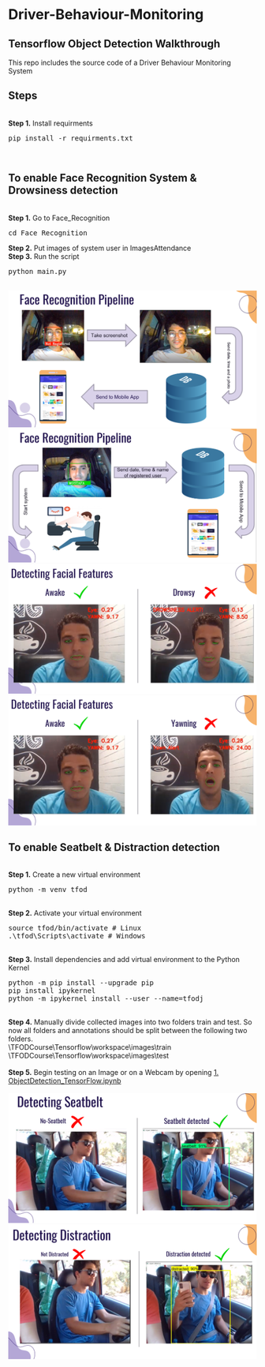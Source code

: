 # Driver-Behaviour-Monitoring

## Tensorflow Object Detection Walkthrough
<p>This repo includes the source code of a Driver Behaviour Monitoring System 

## Steps
<br/>
<b>Step 1.</b> Install requirments 
<pre>
pip install -r requirments.txt
</pre> 
<br/>

## To enable Face Recognition System & Drowsiness detection

<br/>
<b>Step 1.</b> Go to Face_Recognition 
<pre>
cd Face_Recognition
</pre> 
<b>Step 2.</b> Put images of system user in ImagesAttendance 
<br/>
<b>Step 3.</b> Run the script 
<pre>
python main.py
</pre> 
<br/>
<img src="1.png">
<img src="2.png">
<img src="3.png">
<img src="4.png">

## To enable Seatbelt & Distraction detection

<br/>
<b>Step 1.</b> Create a new virtual environment 
<pre>
python -m venv tfod
</pre> 
<br/>
<b>Step 2.</b> Activate your virtual environment
<pre>
source tfod/bin/activate # Linux
.\tfod\Scripts\activate # Windows 
</pre>
<br/>
<b>Step 3.</b> Install dependencies and add virtual environment to the Python Kernel
<pre>
python -m pip install --upgrade pip
pip install ipykernel
python -m ipykernel install --user --name=tfodj
</pre>
<br/>
<b>Step 4.</b> Manually divide collected images into two folders train and test. So now all folders and annotations should be split between the following two folders. <br/>
\TFODCourse\Tensorflow\workspace\images\train<br />
\TFODCourse\Tensorflow\workspace\images\test
<br/><br/>
<b>Step 5.</b> Begin testing on an Image or on a Webcam by opening <a href="https://github.com/MostafaAhmedZaki/Driver-Behaviour-Monitoring/blob/main/ObjectDetection_TensorFlow.ipynb">1. ObjectDetection_TensorFlow.ipynb</a> 
<br /><br/>
<img src="5.png">
<img src="6.png">
